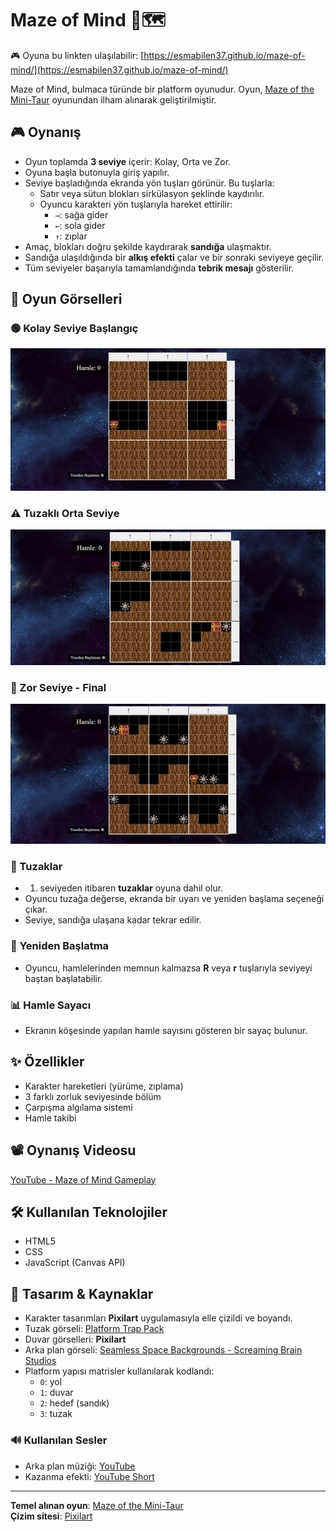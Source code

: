 # Maze of Mind 🧠🗺️  
🎮 Oyuna bu linkten ulaşılabilir: [https://esmabilen37.github.io/maze-of-mind/](https://esmabilen37.github.io/maze-of-mind/)

Maze of Mind, bulmaca türünde bir platform oyunudur. Oyun, [Maze of the Mini-Taur](https://z-richman.itch.io/maze-of-the-mini-taur) oyunundan ilham alınarak geliştirilmiştir.

## 🎮 Oynanış

- Oyun toplamda **3 seviye** içerir: Kolay, Orta ve Zor.
- Oyuna başla butonuyla giriş yapılır.
- Seviye başladığında ekranda yön tuşları görünür. Bu tuşlarla:
    - Satır veya sütun blokları sirkülasyon şeklinde kaydırılır.
    - Oyuncu karakteri yön tuşlarıyla hareket ettirilir:
        - `→`: sağa gider
        - `←`: sola gider
        - `↑`: zıplar
- Amaç, blokları doğru şekilde kaydırarak **sandığa** ulaşmaktır.
- Sandığa ulaşıldığında bir **alkış efekti** çalar ve bir sonraki seviyeye geçilir.
- Tüm seviyeler başarıyla tamamlandığında **tebrik mesajı** gösterilir.

## 📸 Oyun Görselleri

### 🟢 Kolay Seviye Başlangıç
![Kolay Seviye](oyun-gorseli/maze-of-mind-level1.png)

### ⚠️ Tuzaklı Orta Seviye
![Orta Seviye](oyun-gorseli/maze-of-mind-level2.png)

### 🏁 Zor Seviye - Final
![Zor Seviye](oyun-gorseli/maze-of-mind-level3.png)

### 🧠 Tuzaklar

- 1. seviyeden itibaren **tuzaklar** oyuna dahil olur.
- Oyuncu tuzağa değerse, ekranda bir uyarı ve yeniden başlama seçeneği çıkar.
- Seviye, sandığa ulaşana kadar tekrar edilir.

### 🔁 Yeniden Başlatma

- Oyuncu, hamlelerinden memnun kalmazsa **R** veya **r** tuşlarıyla seviyeyi baştan başlatabilir.

### 📊 Hamle Sayacı

- Ekranın köşesinde yapılan hamle sayısını gösteren bir sayaç bulunur.

## ✨ Özellikler

- Karakter hareketleri (yürüme, zıplama)
- 3 farklı zorluk seviyesinde bölüm
- Çarpışma algılama sistemi
- Hamle takibi

## 📽️ Oynanış Videosu

[YouTube - Maze of Mind Gameplay](https://youtu.be/GQNcTEpHe5U)

## 🛠️ Kullanılan Teknolojiler

- HTML5
- CSS
- JavaScript (Canvas API)

## 🎨 Tasarım & Kaynaklar

- Karakter tasarımları **Pixilart** uygulamasıyla elle çizildi ve boyandı.
- Tuzak görseli: [Platform Trap Pack](https://bdragon1727.itch.io/platfrom-trap-and-weapon)
- Duvar görselleri: **Pixilart**
- Arka plan görseli: [Seamless Space Backgrounds - Screaming Brain Studios](https://screamingbrainstudios.itch.io/seamless-space-backgrounds)
- Platform yapısı matrisler kullanılarak kodlandı:
    - `0`: yol
    - `1`: duvar
    - `2`: hedef (sandık)
    - `3`: tuzak

### 🔊 Kullanılan Sesler

- Arka plan müziği: [YouTube](https://www.youtube.com/watch?v=ngWMQ0tUpmM)
- Kazanma efekti: [YouTube Short](https://www.youtube.com/shorts/N0VB82WW0uo)

---

**Temel alınan oyun**: [Maze of the Mini-Taur](https://z-richman.itch.io/maze-of-the-mini-taur)  
**Çizim sitesi**: [Pixilart](https://www.pixilart.com/)

